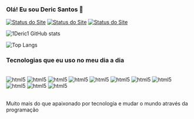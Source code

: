 ### Olá! Eu sou Deric Santos 👋

[![Status do Site](https://img.shields.io/website-up-down-green-red/http/monip.org.svg)](https://dericport.000webhostapp.com/)
[![Status do Site](https://img.shields.io/badge/LinkedIn-0077B5?style=for-the-badge&logo=linkedin&logoColor=white)](https://www.linkedin.com/in/deric-santos-206620246/)
[![Status do Site](https://img.shields.io/badge/Instagram-E4405F?style=for-the-badge&logo=instagram&logoColor=white
)](https://www.instagram.com/deric_santos.t/)

![1Deric1 GitHub stats](https://github-readme-stats.vercel.app/api?username=DericSantos&show_icons=true&theme=dracula)

![Top Langs](https://github-readme-stats.vercel.app/api/top-langs/?username=1Deric1&size_weight=0.5&count_weight=0.5)

### Tecnologias que eu uso no meu dia a dia

<div style = "display: inline_block"><br/>
    <img aling="center" alt="html5" src="https://img.shields.io/badge/HTML5-E34F26?style=for-the-badge&logo=html5&logoColor=white"/>
     <img aling="center" alt="html5" src="https://img.shields.io/badge/CSS3-1572B6?style=for-the-badge&logo=css3&logoColor=white"/>
     <img aling="center" alt="html5" src="https://img.shields.io/badge/PHP-777BB4?style=for-the-badge&logo=php&logoColor=white"/>
     <img aling="center" alt="html5" src="https://img.shields.io/badge/Java-ED8B00?style=for-the-badge&logo=openjdk&logoColor=white"/>
     <img aling="center" alt="html5" src="https://img.shields.io/badge/Dart-0175C2?style=for-the-badge&logo=dart&logoColor=white"/>
     <img aling="center" alt="html5" src="https://img.shields.io/badge/C-00599C?style=for-the-badge&logo=c&logoColor=white"/>
     <img aling="center" alt="html5" src="https://img.shields.io/badge/Flutter-02569B?style=for-the-badge&logo=flutter&logoColor=white"/>
     <img aling="center" alt="html5" src="https://img.shields.io/badge/Bootstrap-563D7C?style=for-the-badge&logo=bootstrap&logoColor=white"/>
     <img aling="center" alt="html5" src="https://img.shields.io/badge/Spring-6DB33F?style=for-the-badge&logo=spring&logoColor=white"/>
     <img aling="center" alt="html5" src="https://img.shields.io/badge/MySQL-00000F?style=for-the-badge&logo=mysql&logoColor=white"/>
     <img aling="center" alt="html5" src="https://img.shields.io/badge/SQLite-07405E?style=for-the-badge&logo=sqlite&logoColor=whitehttps://img.shields.io/badge/MySQL-00000F?style=for-the-badge&logo=mysql&logoColor=white"/>
</div><br/>

Muito mais do que apaixonado por tecnologia e mudar o mundo através da programação
